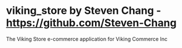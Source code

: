 viking_store
by Steven Chang - https://github.com/Steven-Chang
============

The Viking Store e-commerce application for Viking Commerce Inc
